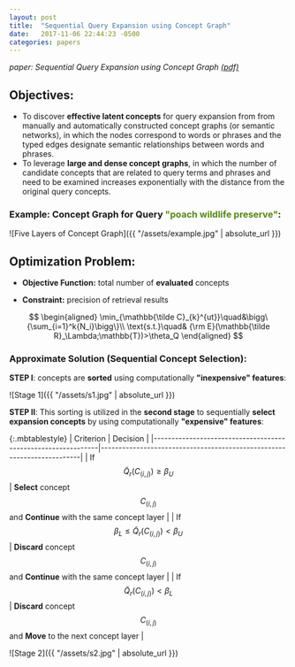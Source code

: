 ```yaml
---
layout: post
title:  "Sequential Query Expansion using Concept Graph"
date:   2017-11-06 22:44:23 -0500
categories: papers
---
```


*paper:  Sequential Query Expansion using Concept Graph [(pdf)](http://www.cs.wayne.edu/kotov/docs/balaneshinkordan-cikm16.pdf)*

## Objectives:

* To discover **effective latent concepts** for query
expansion from from manually and automatically constructed concept graphs (or semantic networks), in which the nodes correspond to words
or phrases and the typed edges designate semantic relationships between words and phrases.
* To leverage **large and dense concept graphs**, in which the number of candidate concepts that
are related to query terms and phrases and need to be examined increases exponentially with the distance from the
original query concepts.

### Example: Concept Graph for Query <span style="color:#528712">"poach wildlife preserve"</span>:

![Five Layers of Concept Graph]({{ "/assets/example.jpg" | absolute_url }})

## Optimization Problem:

* **Objective Function:** total number of **evaluated** concepts

* **Constraint:**
precision of retrieval results


$$
\begin{aligned}
\min_{\mathbb{\tilde C}_{k}^{ut}}\quad&\bigg\{\sum_{i=1}^k{N_i}\bigg\}\\
\text{s.t.}\quad& {\rm E}(\mathbb{\tilde R}_\Lambda;\mathbb{T})>\theta_Q
\end{aligned}
$$

### Approximate Solution (Sequential Concept Selection):

**STEP I**: concepts are **sorted** using computationally **"inexpensive" features**:

![Stage 1]({{ "/assets/s1.jpg" | absolute_url }})

**STEP II**: This sorting is utilized in the **second stage** to sequentially **select expansion concepts** by using computationally **"expensive" features**:

{:.mbtablestyle}
| Criterion                                                    | Decision                                                               |
|--------------------------------------------------------------|------------------------------------------------------------------------|
| If $$\tilde Q_r(C_{(i,j)})\ge\beta_U$$          | **Select** concept $$C_{(i,j)}$$ and **Continue** with the same concept layer  |
| If $$\beta_L\le {\tilde Q_r(C_{(i,j)})}<\beta_U$$ | **Discard** concept $$C_{(i,j)}$$ and **Continue** with the same concept layer |
| If $${\tilde Q_r(C_{(i,j)})}<\beta_L$$            | **Discard** concept $$C_{(i,j)}$$ and **Move** to the next concept layer       |

![Stage 2]({{ "/assets/s2.jpg" | absolute_url }})
